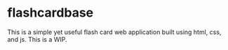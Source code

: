# flashcardbase
This is a simple yet useful flash card web application built using html, css, and js. This is a WIP.
